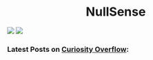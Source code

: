 <div align="center">
  <h1>NullSense</h1>
</div>

<img src="https://github-readme-stats.vercel.app/api?username=NullSense&count_private=true&show_icons=true&bg_color=30,e55d87,5fc3e4&title_color=ffffff&icon_color=ffffff&text_color=ffffff)" />
<img src="https://enn9jdor0au0zty.m.pipedream.net"></img>

### Latest Posts on <a target="_blank" href="https://CuriosityOverflow.xyz">Curiosity Overflow</a>:
<!-- feed start -->
<!-- feed end -->
